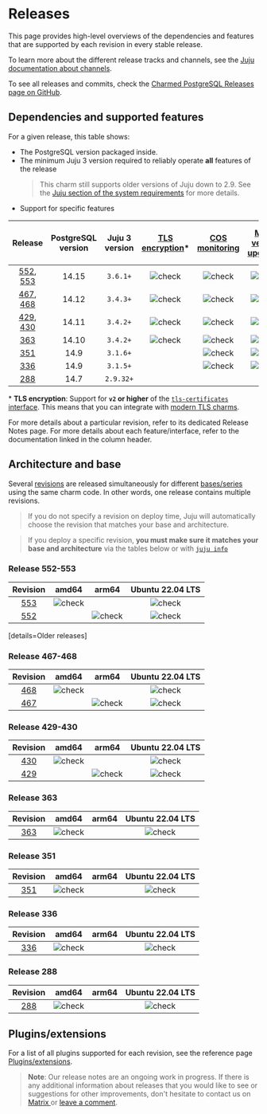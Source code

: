 # Releases

This page provides high-level overviews of the dependencies and features that are supported by each revision in every stable release.

To learn more about the different release tracks and channels, see the [Juju documentation about channels](https://juju.is/docs/juju/channel#risk).

To see all releases and commits, check the [Charmed PostgreSQL Releases page on GitHub](https://github.com/canonical/postgresql-operator/releases).

## Dependencies and supported features

For a given release, this table shows:
* The PostgreSQL version packaged inside.
* The minimum Juju 3 version required to reliably operate **all** features of the release
   > This charm still supports older versions of Juju down to 2.9. See the [Juju section of the system requirements](/reference/system-requirements) for more details.
* Support for specific features

| Release | PostgreSQL version | Juju 3 version | [TLS encryption](/how-to-guides/enable-tls)* | [COS monitoring](/how-to-guides/monitoring-cos/enable-monitoring) | [Minor version upgrades](/how-to-guides/upgrade/perform-a-minor-upgrade) | [Cross-regional async replication](/how-to-guides/cross-regional-async-replication/index) | [Point-in-time recovery](/how-to-guides/back-up-and-restore/restore-a-backup) |
|:---:|:---:|:---:|:---:|:---:|:---:|:---:|:---:|
| [552], [553] | 14.15 | `3.6.1+` | ![check] | ![check] | ![check] | ![check] | ![check] |
| [467], [468] | 14.12 | `3.4.3+` | ![check] | ![check] | ![check] | ![check] | ![check] |
| [429], [430] | 14.11 | `3.4.2+` | ![check] | ![check] | ![check] | ![check] |  |
| [363] | 14.10 | `3.4.2+` | ![check] | ![check] | ![check] | ![check] |  |
| [351] | 14.9 | `3.1.6+` |  | ![check] | ![check] |  |  |
| [336] | 14.9 | `3.1.5+` |  | ![check] | ![check] |  |  |
| [288] | 14.7 | `2.9.32+` |  |  |  |  |  |

\* **TLS encryption**: Support for **`v2` or higher** of the [`tls-certificates` interface](https://charmhub.io/tls-certificates-interface/libraries/tls_certificates). This means that you can integrate with [modern TLS charms](https://charmhub.io/topics/security-with-x-509-certificates).

For more details about a particular revision, refer to its dedicated Release Notes page.
For more details about each feature/interface, refer to the documentation linked in the column header.

## Architecture and base
Several [revisions](https://juju.is/docs/sdk/revision) are released simultaneously for different [bases/series](https://juju.is/docs/juju/base) using the same charm code. In other words, one release contains multiple revisions.

> If you do not specify a revision on deploy time, Juju will automatically choose the revision that matches your base and architecture.

> If you deploy a specific revision, **you must make sure it matches your base and architecture** via the tables below or with [`juju info`](https://juju.is/docs/juju/juju-info)

### Release 552-553

| Revision | amd64 | arm64 | Ubuntu 22.04 LTS
|:--------:|:-----:|:-----:|:-----:|
|[553]  | ![check] |        |  ![check]  |
|[552] |          | ![check] |  ![check]  |

[details=Older releases]

### Release 467-468

| Revision | amd64 | arm64 | Ubuntu 22.04 LTS
|:--------:|:-----:|:-----:|:-----:|
|[468]  |![check] | | ![check]  |
|[467] |  | ![check]| ![check] |

### Release 429-430

| Revision | amd64 | arm64 | Ubuntu 22.04 LTS
|:--------:|:-----:|:-----:|:-----:|
|[430] |![check]| | ![check]   |
|[429] |  | ![check]| ![check] |

### Release 363

| Revision | amd64 | arm64 | Ubuntu 22.04 LTS
|:--------:|:-----:|:-----:|:-----:|
|[363] | ![check]| | ![check]  |


### Release 351

| Revision | amd64 | arm64 | Ubuntu 22.04 LTS
|:--------:|:-----:|:-----:|:-----:|
|[351] |![check]| | ![check]   |


### Release 336

| Revision | amd64 | arm64 | Ubuntu 22.04 LTS
|:--------:|:-----:|:-----:|:-----:|
|[336] |![check]| | ![check]   |


### Release 288

| Revision | amd64 | arm64 | Ubuntu 22.04 LTS
|:--------:|:-----:|:-----:|:-----:|
|[288] |![check]| | ![check]   |

</details>

## Plugins/extensions

For a list of all plugins supported for each revision, see the reference page [Plugins/extensions](/reference/plugins-extensions).

> **Note**: Our release notes are an ongoing work in progress. If there is any additional information about releases that you would like to see or suggestions for other improvements, don't hesitate to contact us on [Matrix ](https://matrix.to/#/#charmhub-data-platform:ubuntu.com) or [leave a comment](https://discourse.charmhub.io/t/charmed-postgresql-reference-release-notes/11875).

<!-- LINKS-->
[553]: https://github.com/canonical/postgresql-operator/releases/tag/rev552
[552]: https://github.com/canonical/postgresql-operator/releases/tag/rev552

[468]: https://github.com/canonical/postgresql-operator/releases/tag/rev467
[467]: https://github.com/canonical/postgresql-operator/releases/tag/rev467

[430]: https://github.com/canonical/postgresql-operator/releases/tag/rev429
[429]: https://github.com/canonical/postgresql-operator/releases/tag/rev429

[363]: https://github.com/canonical/postgresql-operator/releases/tag/rev363
[351]: https://github.com/canonical/postgresql-operator/releases/tag/rev351
[336]: https://github.com/canonical/postgresql-operator/releases/tag/rev336
[288]: https://github.com/canonical/postgresql-operator/releases/tag/rev288


<!--BADGES-->
[check]: https://img.icons8.com/color/20/checkmark--v1.png

